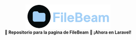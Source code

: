 <br/>
<div align="center">
<a href="https://filebeam.xyz">
<img src="filebeam.png" height="80">
</a>
<br/>
<strong>📝 Repositorio para la pagina de FileBeam</strong>
<strong>🚀 ¡Ahora en Laravel!</strong>
</div>
